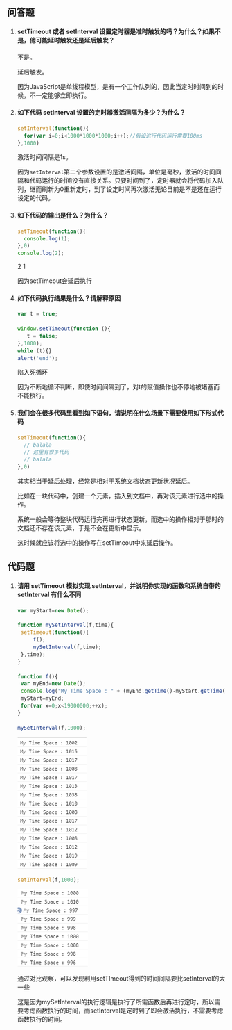 ## 问答题

1. #### setTimeout 或者 setInterval 设置定时器是准时触发的吗？为什么？如果不是，他可能延时触发还是延后触发？

   不是。

   延后触发。

   因为JavaScript是单线程模型，是有一个工作队列的，因此当定时时间到的时候，不一定能够立即执行。

2. #### 如下代码 setInterval 设置的定时器激活间隔为多少？为什么？

   ```js
   setInterval(function(){
     for(var i=0;i<1000*1000*1000;i++);//假设这行代码运行需要100ms
   },1000)
   ```

   激活时间间隔是1s。

   因为`setInterval`第二个参数设置的是激活间隔，单位是毫秒，激活的时间间隔和代码运行的时间没有直接关系。只要时间到了，定时器就会将代码加入队列，继而刷新为0重新定时，到了设定时间再次激活无论目前是不是还在运行设定的代码。

3. #### 如下代码的输出是什么？为什么？

   ```js
   setTimeout(function(){
     console.log(1);
   },0)
   console.log(2);
   ```

   2 1

   因为setTimeout会延后执行

4. #### 如下代码执行结果是什么？请解释原因

   ```js
   var t = true;
   
   window.setTimeout(function (){
      t = false;
   },1000);
   while (t){}
   alert('end');
   ```

   陷入死循环

   因为不断地循环判断，即使时间间隔到了，对t的赋值操作也不停地被堵塞而不能执行。

5. #### 我们会在很多代码里看到如下语句，请说明在什么场景下需要使用如下形式代码

   ```js
   setTimeout(function(){
     // balala
     // 这里有很多代码
     // balala
   },0)
   ```

   其实相当于延后处理，经常是相对于系统文档状态更新状况延后。

   比如在一块代码中，创建一个元素，插入到文档中，再对该元素进行选中的操作。

   系统一般会等待整块代码运行完再进行状态更新，而选中的操作相对于那时的文档还不存在该元素，于是不会在更新中显示。

   这时候就应该将选中的操作写在setTimeout中来延后操作。

## 代码题

1. #### 请用 setTimeout 模拟实现 setInterval，并说明你实现的函数和系统自带的 setInterval 有什么不同

   ```js
   var myStart=new Date();
   	
   function mySetInterval(f,time){
   	setTimeout(function(){
   		f();
   		mySetInterval(f,time);
   	},time);
   }
   	
   function f(){
   	var myEnd=new Date();
   	console.log("My Time Space : " + (myEnd.getTime()-myStart.getTime()));
   	myStart=myEnd;
   	for(var x=0;x<19000000;++x);
   }
   	
   mySetInterval(f,1000);
   ```

   ![](单线程模型与定时器.assets/1568257415225.png) 

   ```js
   setInterval(f,1000);
   ```

   ![](单线程模型与定时器.assets/1568257488822.png) 

   通过对比观察，可以发现利用setTImeout得到的时间间隔要比setInterval的大一些

   这是因为mySetInterval的执行逻辑是执行了所需函数后再进行定时，所以需要考虑函数执行的时间，而setInterval是定时到了即会激活执行，不需要考虑函数执行的时间。